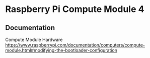 # Raspberry Pi Compute Module 4

## Documentation

Compute Module Hardware
https://www.raspberrypi.com/documentation/computers/compute-module.html#modifying-the-bootloader-configuration
